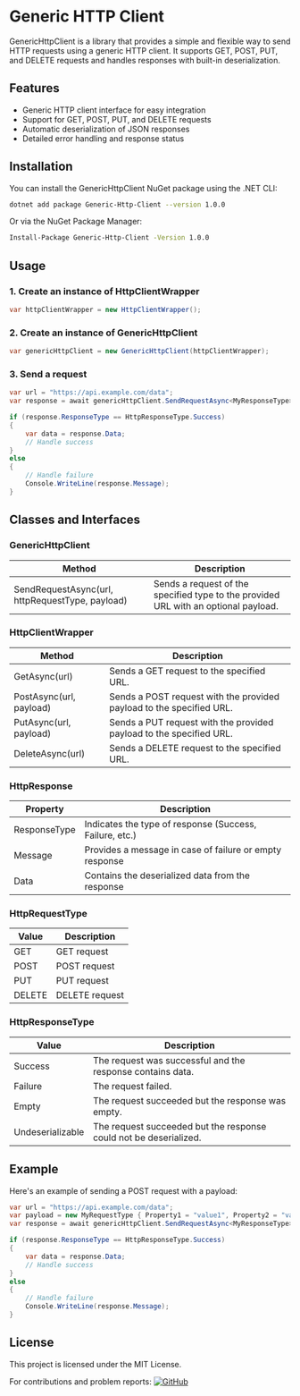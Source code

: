 # Generic HTTP Client

GenericHttpClient is a library that provides a simple and flexible way to send HTTP requests using a generic HTTP client. It supports GET, POST, PUT, and DELETE requests and handles responses with built-in deserialization.

## Features
- Generic HTTP client interface for easy integration
- Support for GET, POST, PUT, and DELETE requests
- Automatic deserialization of JSON responses
- Detailed error handling and response status

## Installation
You can install the GenericHttpClient NuGet package using the .NET CLI:
```sh
dotnet add package Generic-Http-Client --version 1.0.0
```
Or via the NuGet Package Manager:
```sh
Install-Package Generic-Http-Client -Version 1.0.0
```
## Usage
### 1. Create an instance of HttpClientWrapper
```csharp
var httpClientWrapper = new HttpClientWrapper();
```
### 2. Create an instance of GenericHttpClient
```csharp
var genericHttpClient = new GenericHttpClient(httpClientWrapper);
```
### 3. Send a request
```csharp
var url = "https://api.example.com/data";
var response = await genericHttpClient.SendRequestAsync<MyResponseType>(url, HttpRequestType.GET);

if (response.ResponseType == HttpResponseType.Success)
{
    var data = response.Data;
    // Handle success
}
else
{
    // Handle failure
    Console.WriteLine(response.Message);
}
```
## Classes and Interfaces
### GenericHttpClient
| Method | Description |
| ------ | ----------- |
|SendRequestAsync<T>(url, httpRequestType, payload)|Sends a request of the specified type to the provided URL with an optional payload.|

### HttpClientWrapper
| Method | Description |
| ------ | ----------- |
|GetAsync(url)|Sends a GET request to the specified URL.|
|PostAsync<T>(url, payload)|Sends a POST request with the provided payload to the specified URL.|
|PutAsync<T>(url, payload)|Sends a PUT request with the provided payload to the specified URL.|
|DeleteAsync(url)|Sends a DELETE request to the specified URL.|

### HttpResponse<T>
| Property | Description |
| -------- | ----------- |
|ResponseType|Indicates the type of response (Success, Failure, etc.)|
|Message|Provides a message in case of failure or empty response|
|Data|Contains the deserialized data from the response|

### HttpRequestType
| Value | Description |
| ----- | ----------- |
|GET|GET request|
|POST|POST request|
|PUT|PUT request|
|DELETE|DELETE request|

### HttpResponseType
| Value | Description |
| ----- | ----------- |
|Success|The request was successful and the response contains data.|
|Failure|The request failed.|
|Empty|The request succeeded but the response was empty.|
|Undeserializable|The request succeeded but the response could not be deserialized.|

## Example
Here's an example of sending a POST request with a payload:

```csharp
var url = "https://api.example.com/data";
var payload = new MyRequestType { Property1 = "value1", Property2 = "value2" };
var response = await genericHttpClient.SendRequestAsync<MyResponseType>(url, HttpRequestType.POST, payload);

if (response.ResponseType == HttpResponseType.Success)
{
    var data = response.Data;
    // Handle success
}
else
{
    // Handle failure
    Console.WriteLine(response.Message);
}
```

## License
This project is licensed under the MIT License.

For contributions and problem reports:
[![GitHub](https://img.shields.io/badge/GitHub-Repository-blue?logo=github)](https://github.com/sandybridge9/GenericHttpClient)